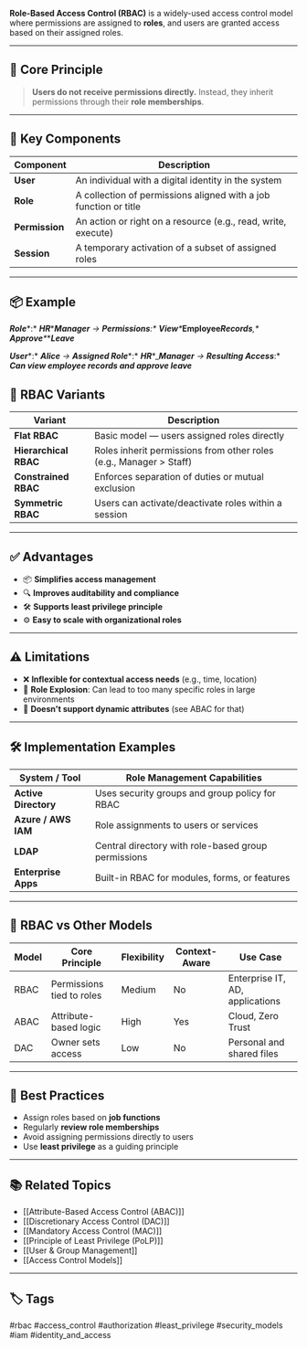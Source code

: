 **Role-Based Access Control (RBAC)** is a widely-used access control model where permissions are assigned to **roles**, and users are granted access based on their assigned roles.

---

## 🧠 Core Principle

> **Users do not receive permissions directly.** Instead, they inherit permissions through their **role memberships**.

---

## 🧱 Key Components

| Component      | Description                                                       |
|----------------|-------------------------------------------------------------------|
| **User**       | An individual with a digital identity in the system               |
| **Role**       | A collection of permissions aligned with a job function or title  |
| **Permission** | An action or right on a resource (e.g., read, write, execute)     |
| **Session**    | A temporary activation of a subset of assigned roles              |

---

## 📦 Example

***Role****:* ***HR****_****Manager***
 *→* ***Permissions****:* ***View****_****Employee****_****Records****,* ***Approve****_****Leave***

***User****:* ***Alice***
 *→* ***Assigned Role****:* ***HR****_****Manager***
 *→* ***Resulting Access****:* ***Can view employee records and approve leave***

## 🧬 RBAC Variants

|Variant|Description|
|---|---|
|**Flat RBAC**|Basic model — users assigned roles directly|
|**Hierarchical RBAC**|Roles inherit permissions from other roles (e.g., Manager > Staff)|
|**Constrained RBAC**|Enforces separation of duties or mutual exclusion|
|**Symmetric RBAC**|Users can activate/deactivate roles within a session|

---

## ✅ Advantages

- 📦 **Simplifies access management**
- 🔍 **Improves auditability and compliance**
- 🛠 **Supports least privilege principle**
- ⚙️ **Easy to scale with organizational roles**

---

## ⚠️ Limitations

- ❌ **Inflexible for contextual access needs** (e.g., time, location)
- 🧨 **Role Explosion**: Can lead to too many specific roles in large environments
- 🔐 **Doesn't support dynamic attributes** (see ABAC for that)

---

## 🛠 Implementation Examples

|System / Tool|Role Management Capabilities|
|---|---|
|**Active Directory**|Uses security groups and group policy for RBAC|
|**Azure / AWS IAM**|Role assignments to users or services|
|**LDAP**|Central directory with role-based group permissions|
|**Enterprise Apps**|Built-in RBAC for modules, forms, or features|

---

## 🔐 RBAC vs Other Models

|Model|Core Principle|Flexibility|Context-Aware|Use Case|
|---|---|---|---|---|
|RBAC|Permissions tied to roles|Medium|No|Enterprise IT, AD, applications|
|ABAC|Attribute-based logic|High|Yes|Cloud, Zero Trust|
|DAC|Owner sets access|Low|No|Personal and shared files|

---

## 🧾 Best Practices

- Assign roles based on **job functions**
- Regularly **review role memberships**
- Avoid assigning permissions directly to users
- Use **least privilege** as a guiding principle

---

## 📚 Related Topics

- [[Attribute-Based Access Control (ABAC)]]
- [[Discretionary Access Control (DAC)]]
- [[Mandatory Access Control (MAC)]]
- [[Principle of Least Privilege (PoLP)]]
- [[User & Group Management]]
- [[Access Control Models]]

---

## 🏷 Tags

#rbac #access_control #authorization #least_privilege #security_models #iam #identity_and_access